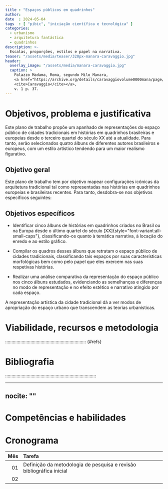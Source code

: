 ```yaml
---
title : "Espaços públicos em quadrinhos"
author:
date  : 2024-05-04
tags  : [ "pibic", "iniciação científica e tecnológica" ]
categories:
  - urbanismo
  - arquitetura fantástica
  - quadrinhos
description: >-
  Escalas, proporções, estilos e papel na narrativa.
teaser: "/assets/media/teaser/320px-manara-caravaggio.jpg"
header:
  overlay_image: "/assets/media/manara-caravaggio.jpg"
  caption: >
    Palazzo Madama, Roma, segundo Milo Manara,
    <a href="https://archive.org/details/caravaggiovolume0000mana/page/37/">
    <cite>Caravaggio</cite></a>,
    v. 1 p. 37.
---
```


# Objetivos, problema e justificativa #

<!--5000 caracteres-->

Este plano de trabalho propõe um apanhado de representações do espaço
público de cidades tradicionais em histórias em quadrinhos brasileiras e
europeias desde o terceiro quartel do século XX até a atualidade. Para
tanto, serão selecionados quatro álbuns de diferentes autores
brasileiros e europeus, com um estilo artístico tendendo para um maior
realismo figurativo.

## Objetivo geral ##

Este plano de trabalho tem por objetivo mapear configurações icônicas da
arquitetura tradicional tal como representadas nas histórias em
quadrinhos europeias e brasileiras recentes. Para tanto, desdobra-se nos
objetivos específicos seguintes:

## Objetivos específicos ##

- Identificar cinco álbuns de histórias em quadrinhos criados no Brasil
  ou na Europa desde o último quartel do século
  [XX]{style="font-variant:all-small-caps"}, classificando-os quanto à
  temática narrativa, à locação do enredo e ao estilo gráfico.

- Compilar os quadros desses álbuns que retratam o espaço público de
  cidades tradicionais, classificando tais espaços por suas
  características morfológicas bem como pelo papel que eles exercem nas
  suas respetivas histórias.

- Realizar uma análise comparativa da representação do espaço público
  nos cinco álbuns estudados, evidenciando as semelhanças e diferenças
  no modo de representação e no efeito estético e narrativo atingido por
  cada espaço.

A representação artística da cidade tradicional dá a ver modos de
apropriação do espaço urbano que transcendem as teorias urbanísticas.

# Viabilidade, recursos e metodologia #

<!--4000 caracteres-->


:::::::::::::::::::::::::::::::::::::::::::::::::::::::::::::::: {#refs}

# Bibliografia #
<!--2000 caracteres-->
::::::::::::::::::::::::::::::::::::::::::::::::::::::::::::::::::::::::

---
nocite: ""
---


# Competências e habilidades #

<!--1000 caracteres-->

# Cronograma #

| Mês | Tarefa                                                                                 |
|----:|:---------------------------------------------------------------------------------------|
|  01 | Definição da metodologia de pesquisa e revisão bibliográfica inicial                   |
|  02 | 
